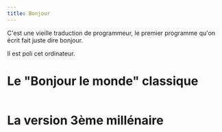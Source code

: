 ```yaml
---
title: Bonjour
---
```


C'est une vieille traduction de programmeur, le premier programme qu'on écrit fait juste dire bonjour.

Il est poli cet ordinateur.

# Le "Bonjour le monde" classique

```python

```


# La version 3ème millénaire

```python

```
